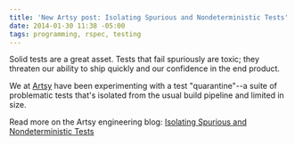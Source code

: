 ```yaml
---
title: 'New Artsy post: Isolating Spurious and Nondeterministic Tests'
date: 2014-01-30 11:38 -05:00
tags: programming, rspec, testing
---
```


Solid tests are a great asset. Tests that fail spuriously are toxic; they threaten our ability to ship quickly and our confidence in the end product.

We at [Artsy](https://artsy.net) have been experimenting with a test "quarantine"--a suite of problematic tests that's isolated from the usual build pipeline and limited in size.

Read more on the Artsy engineering blog: [Isolating Spurious and Nondeterministic Tests](http://artsy.github.io/blog/2014/01/30/isolating-spurious-and-nondeterministic-tests/)
